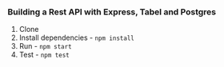### Building a Rest API with Express, Tabel and Postgres

1. Clone
1. Install dependencies - `npm install`
1. Run - `npm start`
1. Test - `npm test`
